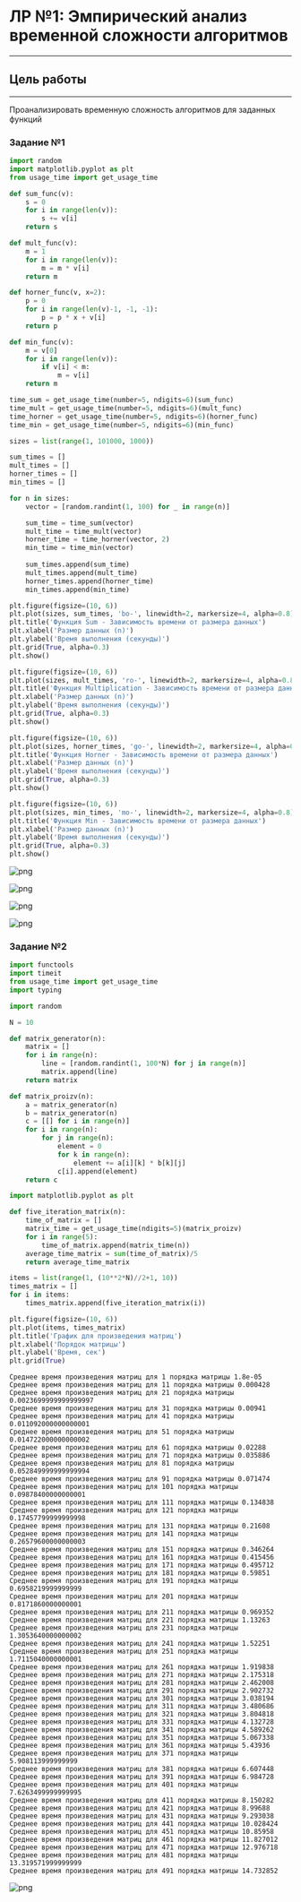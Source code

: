# **ЛР №1: Эмпирический анализ временной сложности алгоритмов**
---


## **Цель работы**
---
    
Проанализировать временную сложность алгоритмов для заданных функций


### Задание №1


```python
import random
import matplotlib.pyplot as plt
from usage_time import get_usage_time

def sum_func(v):
    s = 0
    for i in range(len(v)):
        s += v[i]
    return s

def mult_func(v):
    m = 1
    for i in range(len(v)):
        m = m * v[i]
    return m

def horner_func(v, x=2):
    p = 0
    for i in range(len(v)-1, -1, -1):
        p = p * x + v[i]
    return p

def min_func(v):
    m = v[0]
    for i in range(len(v)):
        if v[i] < m:
            m = v[i]
    return m

time_sum = get_usage_time(number=5, ndigits=6)(sum_func)
time_mult = get_usage_time(number=5, ndigits=6)(mult_func)
time_horner = get_usage_time(number=5, ndigits=6)(horner_func)
time_min = get_usage_time(number=5, ndigits=6)(min_func)

sizes = list(range(1, 101000, 1000))

sum_times = []
mult_times = []
horner_times = []
min_times = []

for n in sizes:
    vector = [random.randint(1, 100) for _ in range(n)]

    sum_time = time_sum(vector)
    mult_time = time_mult(vector)
    horner_time = time_horner(vector, 2)
    min_time = time_min(vector)
    
    sum_times.append(sum_time)
    mult_times.append(mult_time)
    horner_times.append(horner_time)
    min_times.append(min_time)

plt.figure(figsize=(10, 6))
plt.plot(sizes, sum_times, 'bo-', linewidth=2, markersize=4, alpha=0.8)
plt.title('Функция Sum - Зависимость времени от размера данных')
plt.xlabel('Размер данных (n)')
plt.ylabel('Время выполнения (секунды)')
plt.grid(True, alpha=0.3)
plt.show()

plt.figure(figsize=(10, 6))
plt.plot(sizes, mult_times, 'ro-', linewidth=2, markersize=4, alpha=0.8)
plt.title('Функция Multiplication - Зависимость времени от размера данных')
plt.xlabel('Размер данных (n)')
plt.ylabel('Время выполнения (секунды)')
plt.grid(True, alpha=0.3)
plt.show()

plt.figure(figsize=(10, 6))
plt.plot(sizes, horner_times, 'go-', linewidth=2, markersize=4, alpha=0.8)
plt.title('Функция Horner - Зависимость времени от размера данных')
plt.xlabel('Размер данных (n)')
plt.ylabel('Время выполнения (секунды)')
plt.grid(True, alpha=0.3)
plt.show()

plt.figure(figsize=(10, 6))
plt.plot(sizes, min_times, 'mo-', linewidth=2, markersize=4, alpha=0.8)
plt.title('Функция Min - Зависимость времени от размера данных')
plt.xlabel('Размер данных (n)')
plt.ylabel('Время выполнения (секунды)')
plt.grid(True, alpha=0.3)
plt.show()
```


    
![png](output_2_0.png)
    



    
![png](output_2_1.png)
    



    
![png](output_2_2.png)
    



    
![png](output_2_3.png)
    



### Задание №2


```python
import functools
import timeit
from usage_time import get_usage_time
import typing

import random

N = 10

def matrix_generator(n):
    matrix = []
    for i in range(n):
        line = [random.randint(1, 100*N) for j in range(n)]
        matrix.append(line)
    return matrix

def matrix_proizv(n):
    a = matrix_generator(n)
    b = matrix_generator(n)
    c = [[] for i in range(n)]
    for i in range(n):
        for j in range(n):
            element = 0
            for k in range(n): 
                element += a[i][k] * b[k][j]
            c[i].append(element)
    return c

import matplotlib.pyplot as plt

def five_iteration_matrix(n):
    time_of_matrix = []
    matrix_time = get_usage_time(ndigits=5)(matrix_proizv)
    for i in range(5):
        time_of_matrix.append(matrix_time(n))
    average_time_matrix = sum(time_of_matrix)/5
    return average_time_matrix

items = list(range(1, (10**2*N)//2+1, 10))
times_matrix = []
for i in items:
    times_matrix.append(five_iteration_matrix(i))

plt.figure(figsize=(10, 6))
plt.plot(items, times_matrix)
plt.title('График для произведения матриц')
plt.xlabel('Порядок матрицы')
plt.ylabel('Время, сек')
plt.grid(True)
```

    Среднее время произведения матриц для 1 порядка матрицы 1.8e-05
    Среднее время произведения матриц для 11 порядка матрицы 0.000428
    Среднее время произведения матриц для 21 порядка матрицы 0.0023699999999999997
    Среднее время произведения матриц для 31 порядка матрицы 0.00941
    Среднее время произведения матриц для 41 порядка матрицы 0.011092000000000001
    Среднее время произведения матриц для 51 порядка матрицы 0.014722000000000002
    Среднее время произведения матриц для 61 порядка матрицы 0.02288
    Среднее время произведения матриц для 71 порядка матрицы 0.035886
    Среднее время произведения матриц для 81 порядка матрицы 0.052849999999999994
    Среднее время произведения матриц для 91 порядка матрицы 0.071474
    Среднее время произведения матриц для 101 порядка матрицы 0.09878400000000001
    Среднее время произведения матриц для 111 порядка матрицы 0.134838
    Среднее время произведения матриц для 121 порядка матрицы 0.17457799999999998
    Среднее время произведения матриц для 131 порядка матрицы 0.21608
    Среднее время произведения матриц для 141 порядка матрицы 0.26579600000000003
    Среднее время произведения матриц для 151 порядка матрицы 0.346264
    Среднее время произведения матриц для 161 порядка матрицы 0.415456
    Среднее время произведения матриц для 171 порядка матрицы 0.495712
    Среднее время произведения матриц для 181 порядка матрицы 0.59851
    Среднее время произведения матриц для 191 порядка матрицы 0.6958219999999999
    Среднее время произведения матриц для 201 порядка матрицы 0.8171860000000001
    Среднее время произведения матриц для 211 порядка матрицы 0.969352
    Среднее время произведения матриц для 221 порядка матрицы 1.13263
    Среднее время произведения матриц для 231 порядка матрицы 1.3053640000000002
    Среднее время произведения матриц для 241 порядка матрицы 1.52251
    Среднее время произведения матриц для 251 порядка матрицы 1.7115040000000001
    Среднее время произведения матриц для 261 порядка матрицы 1.919838
    Среднее время произведения матриц для 271 порядка матрицы 2.175318
    Среднее время произведения матриц для 281 порядка матрицы 2.462008
    Среднее время произведения матриц для 291 порядка матрицы 2.902732
    Среднее время произведения матриц для 301 порядка матрицы 3.038194
    Среднее время произведения матриц для 311 порядка матрицы 3.480686
    Среднее время произведения матриц для 321 порядка матрицы 3.804818
    Среднее время произведения матриц для 331 порядка матрицы 4.132728
    Среднее время произведения матриц для 341 порядка матрицы 4.589262
    Среднее время произведения матриц для 351 порядка матрицы 5.067338
    Среднее время произведения матриц для 361 порядка матрицы 5.43936
    Среднее время произведения матриц для 371 порядка матрицы 5.908113999999999
    Среднее время произведения матриц для 381 порядка матрицы 6.607448
    Среднее время произведения матриц для 391 порядка матрицы 6.984728
    Среднее время произведения матриц для 401 порядка матрицы 7.6263499999999995
    Среднее время произведения матриц для 411 порядка матрицы 8.150282
    Среднее время произведения матриц для 421 порядка матрицы 8.99688
    Среднее время произведения матриц для 431 порядка матрицы 9.293038
    Среднее время произведения матриц для 441 порядка матрицы 10.028424
    Среднее время произведения матриц для 451 порядка матрицы 10.85958
    Среднее время произведения матриц для 461 порядка матрицы 11.827012
    Среднее время произведения матриц для 471 порядка матрицы 12.976718
    Среднее время произведения матриц для 481 порядка матрицы 13.319571999999999
    Среднее время произведения матриц для 491 порядка матрицы 14.732852



    
![png](output_4_1.png)
